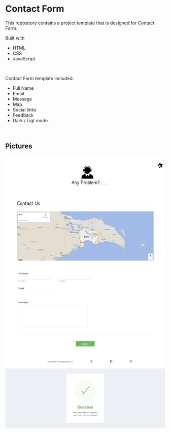 # Contact Form 


This repository contains a project template that is designed for Contact Form.


Built with


- HTML
- CSS
- JavaScript



&nbsp;
&nbsp;
&nbsp;
&nbsp;



Contact Form template included:
- Full Name
- Email
- Message
- Map
- Social links
- Feedback
- Dark / Ligt mode



&nbsp;
&nbsp;
&nbsp;
&nbsp;



## Pictures


![Contact-Page](contact.html.png)
![Success-Page](success_page.png)


